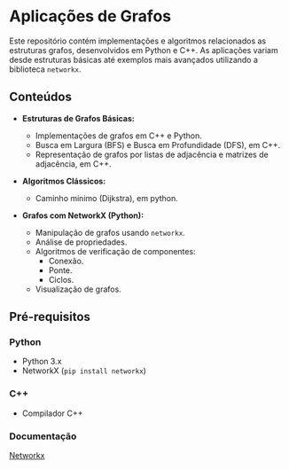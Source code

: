 # Aplicações de Grafos

Este repositório contém implementações e algoritmos relacionados as estruturas grafos, desenvolvidos em Python e C++.
As aplicações variam desde estruturas básicas até exemplos mais avançados utilizando a biblioteca `networkx`.

## Conteúdos

- **Estruturas de Grafos Básicas:**
  - Implementações de grafos em C++ e Python.
  - Busca em Largura (BFS) e Busca em Profundidade (DFS), em C++.
  - Representação de grafos por listas de adjacência e matrizes de adjacência, em C++.

- **Algoritmos Clássicos:**
  - Caminho mínimo (Dijkstra), em python.

- **Grafos com NetworkX (Python):**
  - Manipulação de grafos usando `networkx`.
  - Análise de propriedades.
  - Algoritmos de verificação de componentes:
    - Conexão.
    - Ponte.
    - Ciclos.
  - Visualização de grafos.


## Pré-requisitos
### Python
- Python 3.x
- NetworkX (`pip install networkx`)

### C++
- Compilador C++ 

### Documentação 
[Networkx](https://networkx.org/documentation/)